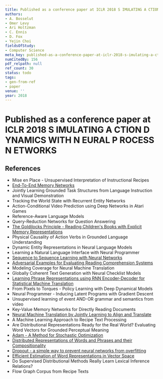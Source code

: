```yaml
---
title: Published as a conference paper at ICLR 2018 S IMULATING A CTION D YNAMICS WITH N EURAL P ROCESS N ETWORKS
authors:
- A. Bosselut
- Omer Levy
- Ari Holtzman
- C. Ennis
- D. Fox
- Yejin Choi
fieldsOfStudy:
- Computer Science
meta_key: published-as-a-conference-paper-at-iclr-2018-s-imulating-a-ction-d-ynamics-with-n-eural-p-rocess-n-etworks
numCitedBy: 156
pdf_relpath: null
ref_count: 30
status: todo
tags:
- gen-from-ref
- paper
venue: ''
year: 2018
---
```


# Published as a conference paper at ICLR 2018 S IMULATING A CTION D YNAMICS WITH N EURAL P ROCESS N ETWORKS

## References

- Mise en Place - Unsupervised Interpretation of Instructional Recipes
- [End-To-End Memory Networks](./end-to-end-memory-networks.md)
- Jointly Learning Grounded Task Structures from Language Instruction and Visual Demonstration
- Tracking the World State with Recurrent Entity Networks
- Action-Conditional Video Prediction using Deep Networks in Atari Games
- Reference-Aware Language Models
- Query-Reduction Networks for Question Answering
- [The Goldilocks Principle - Reading Children's Books with Explicit Memory Representations](./the-goldilocks-principle-reading-children-s-books-with-explicit-memory-representations.md)
- Physical Causality of Action Verbs in Grounded Language Understanding
- Dynamic Entity Representations in Neural Language Models
- Learning a Natural Language Interface with Neural Programmer
- [Sequence to Sequence Learning with Neural Networks](./sequence-to-sequence-learning-with-neural-networks.md)
- [Adversarial Examples for Evaluating Reading Comprehension Systems](./adversarial-examples-for-evaluating-reading-comprehension-systems.md)
- Modeling Coverage for Neural Machine Translation
- Globally Coherent Text Generation with Neural Checklist Models
- [Learning Phrase Representations using RNN Encoder-Decoder for Statistical Machine Translation](./learning-phrase-representations-using-rnn-encoder-decoder-for-statistical-machine-translation.md)
- From Pixels to Torques - Policy Learning with Deep Dynamical Models
- Neural Programmer - Inducing Latent Programs with Gradient Descent
- Unsupervised learning of event AND-OR grammar and semantics from video
- Key-Value Memory Networks for Directly Reading Documents
- [Neural Machine Translation by Jointly Learning to Align and Translate](./neural-machine-translation-by-jointly-learning-to-align-and-translate.md)
- A Machine Learning Approach to Recipe Text Processing
- Are Distributional Representations Ready for the Real World? Evaluating Word Vectors for Grounded Perceptual Meaning
- [Adam - A Method for Stochastic Optimization](./adam-a-method-for-stochastic-optimization.md)
- [Distributed Representations of Words and Phrases and their Compositionality](./distributed-representations-of-words-and-phrases-and-their-compositionality.md)
- [Dropout - a simple way to prevent neural networks from overfitting](./dropout-a-simple-way-to-prevent-neural-networks-from-overfitting.md)
- [Efficient Estimation of Word Representations in Vector Space](./efficient-estimation-of-word-representations-in-vector-space.md)
- Do Supervised Distributional Methods Really Learn Lexical Inference Relations?
- Flow Graph Corpus from Recipe Texts
